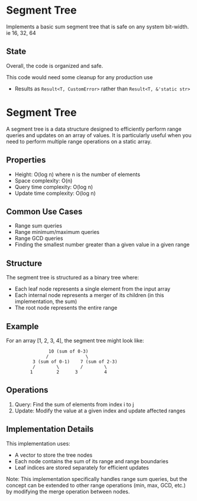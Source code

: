 # Segment Tree
Implements a basic sum segment tree that is safe on any system bit-width. ie 16, 32, 64

## State
Overall, the code is organized and safe.

This code would need some cleanup for any production use
- Results as `Result<T, CustomError>` rather than `Result<T, &'static str>`

# Segment Tree

A segment tree is a data structure designed to efficiently perform range queries and updates
on an array of values. It is particularly useful when you need to perform multiple range
operations on a static array.

## Properties
- Height: O(log n) where n is the number of elements
- Space complexity: O(n)
- Query time complexity: O(log n)
- Update time complexity: O(log n)

## Common Use Cases
- Range sum queries
- Range minimum/maximum queries
- Range GCD queries
- Finding the smallest number greater than a given value in a given range

## Structure
The segment tree is structured as a binary tree where:
- Each leaf node represents a single element from the input array
- Each internal node represents a merger of its children (in this implementation, the sum)
- The root node represents the entire range

## Example
For an array [1, 2, 3, 4], the segment tree might look like:
```text
                10 (sum of 0-3)
               /              \
          3 (sum of 0-1)    7 (sum of 2-3)
          /        \        /        \
         1         2      3          4
```

## Operations
1. Query: Find the sum of elements from index i to j
2. Update: Modify the value at a given index and update affected ranges

## Implementation Details
This implementation uses:
- A vector to store the tree nodes
- Each node contains the sum of its range and range boundaries
- Leaf indices are stored separately for efficient updates

Note: This implementation specifically handles range sum queries, but the concept
can be extended to other range operations (min, max, GCD, etc.) by modifying
the merge operation between nodes.
